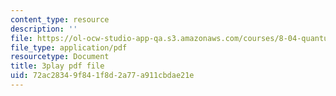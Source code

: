 ```yaml
---
content_type: resource
description: ''
file: https://ol-ocw-studio-app-qa.s3.amazonaws.com/courses/8-04-quantum-physics-i-spring-2016/72ac28349f841f8d2a77a911cbdae21e_jd4es6Bo600.pdf
file_type: application/pdf
resourcetype: Document
title: 3play pdf file
uid: 72ac2834-9f84-1f8d-2a77-a911cbdae21e
---
```


